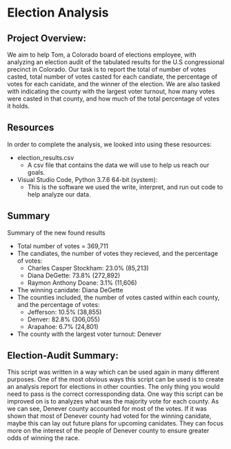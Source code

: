 # Election Analysis

## Project Overview:
We aim to help Tom, a Colorado board of elections employee, with analyzing an election audit of the tabulated results for the U.S congressional precinct in Colorado. Our task is to report the total of number of votes casted, total number of votes casted for each candiate, the percentage of votes for each canidate, and the winner of the election. We are also tasked with indicating the county with the largest voter turnout, how many votes were casted in that county, and how much of the total percentage of votes it holds. 

## Resources
In order to complete the analysis, we looked into using these resources:
- election_results.csv
  - A csv file that contains the data we will use to help us reach our goals.
- Visual Studio Code, Python 3.7.6 64-bit (system):
  - This is the software we used the write, interpret, and run out code to help analyze our data.

## Summary
Summary of the new found results
- Total number of votes = 369,711
- The candiates, the number of votes they recieved, and the percentage of votes:
  - Charles Casper Stockham: 23.0% (85,213)
  - Diana DeGette: 73.8% (272,892)
  - Raymon Anthony Doane: 3.1% (11,606)
- The winning canidate: Diana DeGette
- The counties included, the number of votes casted within each county, and the percentage of votes:
  - Jefferson: 10.5% (38,855)
  - Denver: 82.8% (306,055)
  - Arapahoe: 6.7% (24,801)
- The county with the largest voter turnout: Denever

## Election-Audit Summary:
This script was written in a way which can be used again in many different purposes. One of the most obvious ways this script can be used is to create an analysis report for elections in other counties. The only thing you would need to pass is the correct corressponding data. One way this script can be improved on is to analyzes what was the majority vote for each county. As we can see, Denever county accounted for most of the votes. If it was shown that most of Denever county had voted for the winning canidate, maybe this can lay out future plans for upcoming canidates. They can focus more on the interest of the people of Denever county to ensure greater odds of winning the race. 
